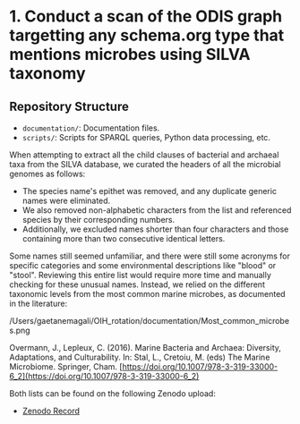 # 1. Conduct a scan of the ODIS graph targetting any schema.org type that mentions microbes using SILVA taxonomy

## Repository Structure

- `documentation/`: Documentation files.
- `scripts/`: Scripts for SPARQL queries, Python data processing, etc.

When attempting to extract all the child clauses of bacterial and archaeal taxa from the SILVA database, we curated the headers of all the microbial genomes as follows:
- The species name's epithet was removed, and any duplicate generic names were eliminated. 
- We also removed non-alphabetic characters from the list and referenced species by their corresponding numbers. 
- Additionally, we excluded names shorter than four characters and those containing more than two consecutive identical letters.


Some names still seemed unfamiliar, and there were still some acronyms for specific categories and some environmental descriptions like "blood" or "stool". Reviewing this entire list would require more time and manually checking for these unusual names.
Instead, we relied on the different taxonomic levels from the most common marine microbes, as documented in the literature:

/Users/gaetanemagali/OIH_rotation/documentation/Most_common_microbes.png 

Overmann, J., Lepleux, C. (2016). Marine Bacteria and Archaea: Diversity, Adaptations, and Culturability. In: Stal, L., Cretoiu, M. (eds) The Marine Microbiome. Springer, Cham. [https://doi.org/10.1007/978-3-319-33000-6_2](https://doi.org/10.1007/978-3-319-33000-6_2)


Both lists can be found on the following Zenodo upload: 
- [Zenodo Record](https://zenodo.org/records/12571310?token=eyJhbGciOiJIUzUxMiJ9.eyJpZCI6Ijk2MjhkYzAwLTMyNmYtNGU1OC1iZTFlLWI5M2FlMDFlNWU2OSIsImRhdGEiOnt9LCJyYW5kb20iOiJjY2E0OGU4ODNiMzVlZjBjOWNjYWY0OWQ3ODkyODkwOSJ9.d4HYua3NmaACGy1TJ0WkzdkwgbZ0reyqmcX3UpfhDVmtKcTL7CYBKpFZI1lVyXe79pnq4qJHN16DGp_QEz6dvw)

